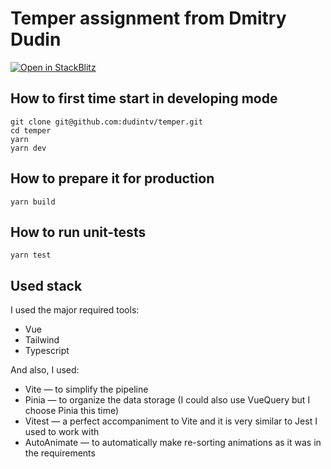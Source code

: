 # Temper assignment from Dmitry Dudin

[![Open in StackBlitz](https://developer.stackblitz.com/img/open_in_stackblitz.svg)](https://stackblitz.com/github/dudintv/temper)

## How to first time start in developing mode

```
git clone git@github.com:dudintv/temper.git
cd temper
yarn
yarn dev
```

## How to prepare it for production

```
yarn build
```

## How to run unit-tests

```
yarn test
```

## Used stack

I used the major required tools:
* Vue
* Tailwind
* Typescript

And also, I used:
* Vite — to simplify the pipeline
* Pinia — to organize the data storage (I could also use VueQuery but I choose Pinia this time)
* Vitest — a perfect accompaniment to Vite and it is very similar to Jest I used to work with
* AutoAnimate — to automatically make re-sorting animations as it was in the requirements
